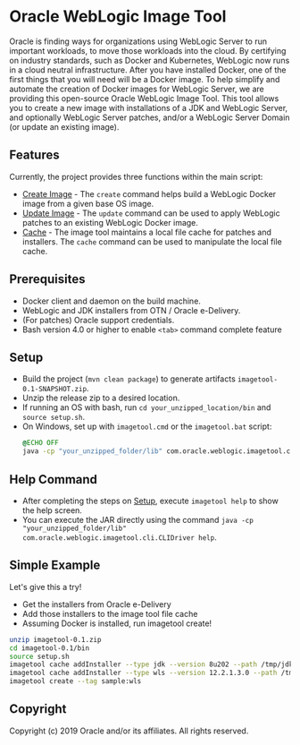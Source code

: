 # Oracle WebLogic Image Tool

Oracle is finding ways for organizations using WebLogic Server to run important workloads, to move those workloads into 
the cloud. By certifying on industry standards, such as Docker and Kubernetes, WebLogic now runs in a cloud neutral 
infrastructure.  After you have installed Docker, one of the first things that you will need will be a Docker image.
To help simplify and automate the creation of Docker images for WebLogic Server, we are providing this open-source 
Oracle WebLogic Image Tool.  This tool allows you to create a new image with installations of a JDK and WebLogic Server, 
and optionally WebLogic Server patches, and/or a WebLogic Server Domain (or update an existing image).

## Features 

Currently, the project provides three functions within the main script:
  - [Create Image](site/create-image.md) - The `create` command helps build a WebLogic Docker image from a given base OS 
  image. 
  - [Update Image](site/update-image.md) - The `update` command can be used to apply WebLogic patches to an existing 
  WebLogic Docker image.
  - [Cache](site/cache.md) - The image tool maintains a local file cache for patches and installers.  The `cache` 
  command can be used to manipulate the local file cache. 
  
## Prerequisites

- Docker client and daemon on the build machine.
- WebLogic and JDK installers from OTN / Oracle e-Delivery.
- (For patches) Oracle support credentials.
- Bash version 4.0 or higher to enable `<tab>` command complete feature

## Setup

- Build the project (`mvn clean package`) to generate artifacts `imagetool-0.1-SNAPSHOT.zip`.
- Unzip the release zip to a desired location. 
- If running an OS with bash, run `cd your_unzipped_location/bin` and `source setup.sh`.
- On Windows, set up with `imagetool.cmd` or the `imagetool.bat` script:
    ```cmd
    @ECHO OFF
    java -cp "your_unzipped_folder/lib" com.oracle.weblogic.imagetool.cli.CLIDriver %*
    ```
    
## Help Command
- After completing the steps on [Setup](#Setup), execute `imagetool help` to show the help screen.
- You can execute the JAR directly using the command `java -cp "your_unzipped_folder/lib" com.oracle.weblogic.imagetool.cli.CLIDriver help`.

## Simple Example
Let's give this a try!  
- Get the installers from Oracle e-Delivery
- Add those installers to the image tool file cache
- Assuming Docker is installed, run imagetool create!
```bash
unzip imagetool-0.1.zip
cd imagetool-0.1/bin
source setup.sh
imagetool cache addInstaller --type jdk --version 8u202 --path /tmp/jdk-8u202-linux-x64.tar.gz
imagetool cache addInstaller --type wls --version 12.2.1.3.0 --path /tmp/fmw_12.2.1.3.0_wls_Disk1_1of1.zip
imagetool create --tag sample:wls
```

## Copyright
Copyright (c) 2019 Oracle and/or its affiliates. All rights reserved.
